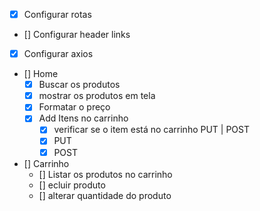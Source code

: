 - [x] Configurar rotas
- [] Configurar header links
- [x] Configurar axios
- [] Home
  - [x] Buscar os produtos
  - [x] mostrar os produtos em tela
  - [x] Formatar o preço
  - [x] Add Itens no carrinho
    - [x] verificar se o item está no carrinho PUT | POST
    - [x] PUT
    - [x] POST
- [] Carrinho
  - [] Listar os produtos no carrinho
  - [] ecluir produto
  - [] alterar quantidade do produto
